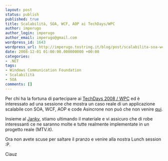 ```yaml
---
layout: post
status: publish
published: true
title: Scalabilità, SOA, WCF, AOP ai TechDays/WPC
author: imperugo
author_login: imperugo
author_email: imperugo@gmail.com
wordpress_id: 1643
wordpress_url: http://imperugo.tostring.it/blog/post/scalabilita-soa-wcf-aop-ai-techdayswpc/
date: 2008-12-01 01:00:00.000000000 +00:00
categories:
- .NET
tags:
- Windows Communication Foundation
- Scalabilità
- SOA
comments: []
---
```

<p><span>Per chi ha la fortuna di partecipare ai <a onclick="blankUrl(this.href); return false;" href="http://www.techdays-wpc2008.it/">TechDays 2008 / WPC</a> ed &egrave; interessato ad una sessione che mostra un caso reale di un applicazione scalabile con SOA, WCF, AOP e code Asincrone non pu&ograve; che non venire <a onclick="blankUrl(this.href); return false;" href="http://www.techdays-wpc2008.it/Session_Detail.aspx?SessionID=80">qui</a>. </span></p>
<p>Insieme al <a onclick="blankUrl(this.href); return false;" href="http://blogs.ugidotnet.org/janky/Default.aspx">Janky</a>, stiamo ultimando il materiale e vi assicuro che di robe interessanti ce ne saranno molte e tutte realmente implementate in un progetto reale (MTV.it).</p>
<p>Ora non avete scuse per saltare il pranzo e venire alla nostra Lunch session :P.</p>
<p>Ciauz&nbsp;</p>
<p>&nbsp;</p>
